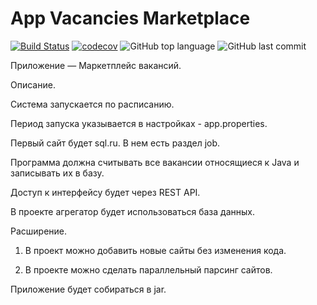 # App Vacancies Marketplace

[![Build Status](https://travis-ci.com/Halsyon/App-vacancies-marketplace.svg?branch=main)](https://travis-ci.com/Halsyon/App-vacancies-marketplace)
[![codecov](https://codecov.io/gh/Halsyon/App-vacancies-marketplace/branch/main/graph/badge.svg?token=55F8GZ1R8S)](https://codecov.io/gh/Halsyon/App-vacancies-marketplace)
![GitHub top language](https://img.shields.io/github/languages/top/Halsyon/App-vacancies-marketplace?logo=java&logoColor=red)
![GitHub last commit](https://img.shields.io/github/last-commit/Halsyon/App-vacancies-marketplace?logo=github)

Приложение — Маркетплейс вакансий.

Описание.

Система запускается по расписанию. 

Период запуска указывается в настройках - app.properties.

Первый сайт будет sql.ru. В нем есть раздел job. 

Программа должна считывать все вакансии относящиеся к Java и записывать их в базу.

Доступ к интерфейсу будет через REST API.

В проекте агрегатор будет использоваться база данных.

Расширение.

1. В проект можно добавить новые сайты без изменения кода.

2. В проекте можно сделать параллельный парсинг сайтов.

Приложение будет собираться в jar.
